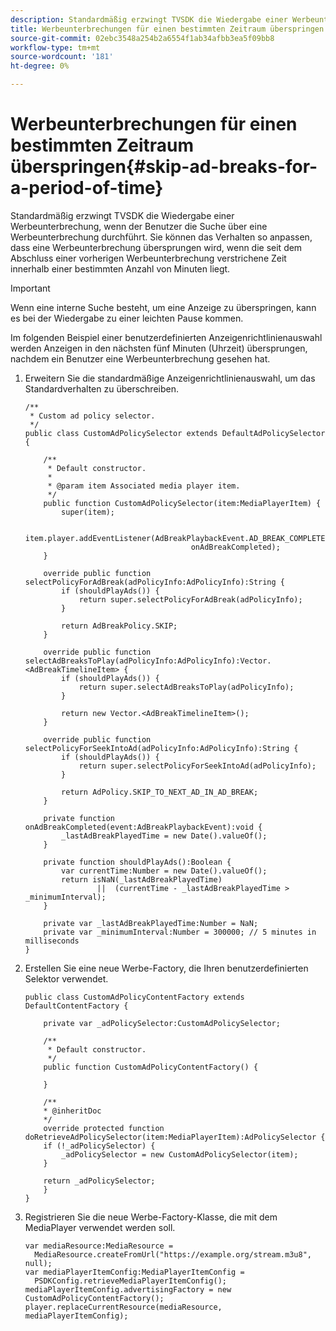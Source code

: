 ```yaml
---
description: Standardmäßig erzwingt TVSDK die Wiedergabe einer Werbeunterbrechung, wenn der Benutzer die Suche über eine Werbeunterbrechung durchführt. Sie können das Verhalten so anpassen, dass eine Werbeunterbrechung übersprungen wird, wenn die seit dem Abschluss einer vorherigen Werbeunterbrechung verstrichene Zeit innerhalb einer bestimmten Anzahl von Minuten liegt.
title: Werbeunterbrechungen für einen bestimmten Zeitraum überspringen
source-git-commit: 02ebc3548a254b2a6554f1ab34afbb3ea5f09bb8
workflow-type: tm+mt
source-wordcount: '181'
ht-degree: 0%

---
```


# Werbeunterbrechungen für einen bestimmten Zeitraum überspringen{#skip-ad-breaks-for-a-period-of-time}

Standardmäßig erzwingt TVSDK die Wiedergabe einer Werbeunterbrechung, wenn der Benutzer die Suche über eine Werbeunterbrechung durchführt. Sie können das Verhalten so anpassen, dass eine Werbeunterbrechung übersprungen wird, wenn die seit dem Abschluss einer vorherigen Werbeunterbrechung verstrichene Zeit innerhalb einer bestimmten Anzahl von Minuten liegt.

>[!IMPORTANT]
>
>Wenn eine interne Suche besteht, um eine Anzeige zu überspringen, kann es bei der Wiedergabe zu einer leichten Pause kommen.

Im folgenden Beispiel einer benutzerdefinierten Anzeigenrichtlinienauswahl werden Anzeigen in den nächsten fünf Minuten (Uhrzeit) übersprungen, nachdem ein Benutzer eine Werbeunterbrechung gesehen hat.

1. Erweitern Sie die standardmäßige Anzeigenrichtlinienauswahl, um das Standardverhalten zu überschreiben.

   ```
   /** 
    * Custom ad policy selector. 
    */ 
   public class CustomAdPolicySelector extends DefaultAdPolicySelector { 
   
       /** 
        * Default constructor. 
        * 
        * @param item Associated media player item. 
        */ 
       public function CustomAdPolicySelector(item:MediaPlayerItem) { 
           super(item); 
   
           item.player.addEventListener(AdBreakPlaybackEvent.AD_BREAK_COMPLETED,  
                                        onAdBreakCompleted); 
       } 
   
       override public function selectPolicyForAdBreak(adPolicyInfo:AdPolicyInfo):String { 
           if (shouldPlayAds()) { 
               return super.selectPolicyForAdBreak(adPolicyInfo); 
           } 
   
           return AdBreakPolicy.SKIP; 
       } 
   
       override public function selectAdBreaksToPlay(adPolicyInfo:AdPolicyInfo):Vector.<AdBreakTimelineItem> { 
           if (shouldPlayAds()) { 
               return super.selectAdBreaksToPlay(adPolicyInfo); 
           } 
   
           return new Vector.<AdBreakTimelineItem>(); 
       } 
   
       override public function selectPolicyForSeekIntoAd(adPolicyInfo:AdPolicyInfo):String { 
           if (shouldPlayAds()) { 
               return super.selectPolicyForSeekIntoAd(adPolicyInfo); 
           } 
   
           return AdPolicy.SKIP_TO_NEXT_AD_IN_AD_BREAK; 
       } 
   
       private function onAdBreakCompleted(event:AdBreakPlaybackEvent):void { 
           _lastAdBreakPlayedTime = new Date().valueOf(); 
       } 
   
       private function shouldPlayAds():Boolean { 
           var currentTime:Number = new Date().valueOf(); 
           return isNaN(_lastAdBreakPlayedTime) 
                   ||  (currentTime - _lastAdBreakPlayedTime > _minimumInterval); 
       } 
   
       private var _lastAdBreakPlayedTime:Number = NaN; 
       private var _minimumInterval:Number = 300000; // 5 minutes in milliseconds 
   }
   ```

1. Erstellen Sie eine neue Werbe-Factory, die Ihren benutzerdefinierten Selektor verwendet.

   ```
   public class CustomAdPolicyContentFactory extends DefaultContentFactory { 
   
       private var _adPolicySelector:CustomAdPolicySelector; 
   
       /** 
        * Default constructor. 
        */ 
       public function CustomAdPolicyContentFactory() { 
   
       } 
   
       /** 
       * @inheritDoc 
       */ 
       override protected function doRetrieveAdPolicySelector(item:MediaPlayerItem):AdPolicySelector { 
       if (!_adPolicySelector) { 
           _adPolicySelector = new CustomAdPolicySelector(item); 
       } 
   
       return _adPolicySelector; 
       } 
   }
   ```

1. Registrieren Sie die neue Werbe-Factory-Klasse, die mit dem MediaPlayer verwendet werden soll.

   ```
   var mediaResource:MediaResource =  
     MediaResource.createFromUrl("https://example.org/stream.m3u8", null); 
   var mediaPlayerItemConfig:MediaPlayerItemConfig =  
     PSDKConfig.retrieveMediaPlayerItemConfig(); 
   mediaPlayerItemConfig.advertisingFactory = new CustomAdPolicyContentFactory(); 
   player.replaceCurrentResource(mediaResource, mediaPlayerItemConfig);
   ```

